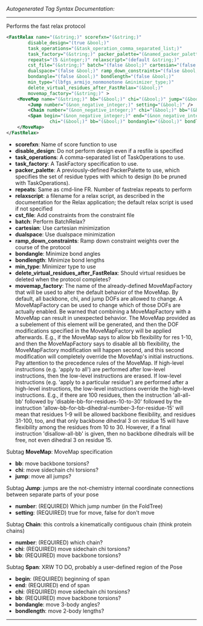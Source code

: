 <!-- THIS IS AN AUTOGENERATED FILE: Don't edit it directly, instead change the schema definition in the code itself. -->

_Autogenerated Tag Syntax Documentation:_

---
Performs the fast relax protocol

```xml
<FastRelax name="(&string;)" scorefxn="(&string;)"
        disable_design="(true &bool;)"
        task_operations="(&task_operation_comma_separated_list;)"
        task_factory="(&string;)" packer_palette="(&named_packer_palette;)"
        repeats="(5 &integer;)" relaxscript="(default &string;)"
        cst_file="(&string;)" batch="(false &bool;)" cartesian="(false &bool;)"
        dualspace="(false &bool;)" ramp_down_constraints="(false &bool;)"
        bondangle="(false &bool;)" bondlength="(false &bool;)"
        min_type="(lbfgs_armijo_nonmonotone &minimizer_type;)"
        delete_virtual_residues_after_FastRelax="(&bool;)"
        movemap_factory="(&string;)" >
    <MoveMap name="(&string;)" bb="(&bool;)" chi="(&bool;)" jump="(&bool;)" >
        <Jump number="(&non_negative_integer;)" setting="(&bool;)" />
        <Chain number="(&non_negative_integer;)" chi="(&bool;)" bb="(&bool;)" />
        <Span begin="(&non_negative_integer;)" end="(&non_negative_integer;)"
                chi="(&bool;)" bb="(&bool;)" bondangle="(&bool;)" bondlength="(&bool;)" />
    </MoveMap>
</FastRelax>
```

-   **scorefxn**: Name of score function to use
-   **disable_design**: Do not perform design even if a resfile is specified
-   **task_operations**: A comma-separated list of TaskOperations to use.
-   **task_factory**: A TaskFactory specification to use.
-   **packer_palette**: A previously-defined PackerPalette to use, which specifies the set of residue types with which to design (to be pruned with TaskOperations).
-   **repeats**: Same as cmd-line FR. Number of fastrelax repeats to perform
-   **relaxscript**: a filename for a relax script, as described in the documentation for the Relax application; the default relax script is used if not specified
-   **cst_file**: Add constraints from the constraint file
-   **batch**: Perform BatchRelax?
-   **cartesian**: Use cartesian minimization
-   **dualspace**: Use dualspace minimization
-   **ramp_down_constraints**: Ramp down constraint weights over the course of the protocol
-   **bondangle**: Minimize bond angles
-   **bondlength**: Minimize bond lengths
-   **min_type**: Minimizer type to use
-   **delete_virtual_residues_after_FastRelax**: Should virtual residues be deleted when the protocol completes?
-   **movemap_factory**: The name of the already-defined MoveMapFactory that will be used to alter the default behavior of the MoveMap. By default, all backbone, chi, and jump DOFs are allowed to change. A MoveMapFactory can be used to change which of those DOFs are actually enabled. Be warned that combining a MoveMapFactory with a MoveMap can result in unexpected behavior. The MoveMap provided as a subelement of this element will be generated, and then the DOF modifications specified in the MoveMapFactory will be applied afterwards. E.g., if the MoveMap says to allow bb flexibility for res 1-10, and then the MoveMapFactory says to disable all bb flexibility, the MoveMapFactory modification will happen second, and this second modification will completely override the MoveMap's initial instructions. Pay attention to the precedence rules of the MoveMap. If high-level instructions (e.g. 'apply to all') are performed after low-level instructions, then the low-level instructions are erased. If low-level instructions (e.g. 'apply to a particular residue') are performed after a high-level instructions, the low-level instructions override the high-level instructions. E.g., if there are 100 residues, then the instruction 'all-all-bb' followed by 'disable-bb-for-residues-10-to-30' followed by the instruction 'allow-bb-for-bb-dihedral-number-3-for-residue-15' will mean that residues 1-9 will be allowed backbone flexibility, and residues 31-100, too, and that only backbone dihedral 3 on residue 15 will have flexibility among the residues from 10 to 30. However, if a final instruction 'disallow-all-bb' is given, then no backbone dihedrals will be free, not even dihedral 3 on residue 15.


Subtag **MoveMap**:   MoveMap specification

-   **bb**: move backbone torsions?
-   **chi**: move sidechain chi torsions?
-   **jump**: move all jumps?


Subtag **Jump**:   jumps are the not-chemistry internal coordinate connections between separate parts of your pose

-   **number**: (REQUIRED) Which jump number (in the FoldTree)
-   **setting**: (REQUIRED) true for move, false for don't move

Subtag **Chain**:   this controls a kinematically contiguous chain (think protein chains)

-   **number**: (REQUIRED) which chain?
-   **chi**: (REQUIRED) move sidechain chi torsions?
-   **bb**: (REQUIRED) move backbone torsions?

Subtag **Span**:   XRW TO DO, probably a user-defined region of the Pose

-   **begin**: (REQUIRED) beginning of span
-   **end**: (REQUIRED) end of span
-   **chi**: (REQUIRED) move sidechain chi torsions?
-   **bb**: (REQUIRED) move backbone torsions?
-   **bondangle**: move 3-body angles?
-   **bondlength**: move 2-body lengths?

---
